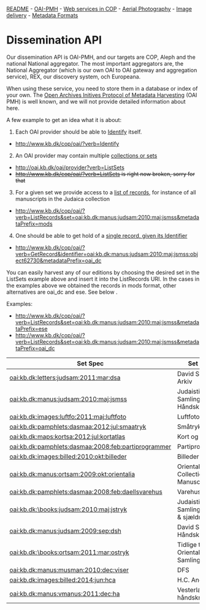 [README](README.md) - [OAI-PMH](oai-pmh.md) - [Web services in COP](cop-backend.md) - [Aerial Photography](geographic-data.md) - [Image delivery](image-delivery.md) - [Metadata Formats](metadata-formats.md)

# Dissemination API

Our dissemination API is OAI-PMH, and our targets are COP, Aleph and
the national National aggregator. The most important aggregators are,
the National Aggregator (which is our own OAI to OAI gateway and
aggregation service), REX, our discovery system, och Europeana.

When using these service, you need to store them in a database or
index of your own. The [Open Archives Initives Protocol of Metadata
Harvesting](http://www.openarchives.org/OAI/openarchivesprotocol.html)
(OAI PMH) is well known, and we will not provide detailed information
about here.

A few example to get an idea what it is about:

1. Each OAI provider should be able to [Identify](http://www.openarchives.org/OAI/openarchivesprotocol.html#Identify) itself.  
  + http://www.kb.dk/cop/oai/?verb=Identify

2. An OAI provider may contain multiple [collections or sets](http://www.openarchives.org/OAI/openarchivesprotocol.html#ListSets)
  + http://oai.kb.dk/oai/provider?verb=ListSets
  + ~~http://www.kb.dk/cop/oai/?verb=ListSets is right now broken, sorry for that~~

3. For a given set we provide access to a [list of records](http://www.openarchives.org/OAI/openarchivesprotocol.html#ListRecords),
  for instance of all manuscripts in the Judaica collection 
  + http://www.kb.dk/cop/oai/?verb=ListRecords&set=oai:kb.dk:manus:judsam:2010:maj:jsmss&metadataPrefix=mods
  
4. One should be able to get hold of a [single record, given its Identifier](http://www.openarchives.org/OAI/openarchivesprotocol.html#GetRecord)
  + http://www.kb.dk/cop/oai/?verb=GetRecord&identifier=oai:kb.dk:manus:judsam:2010:maj:jsmss:object62730&metadataPrefix=oai_dc

You can easily harvest any of our editions by choosing the
desired set in the ListSets example above and insert it into the
ListRecords URI. In the cases in the examples above we obtained the
records in mods format, other alternatives are oai_dc and ese. See
below .

Examples:

+ http://www.kb.dk/cop/oai/?verb=ListRecords&set=oai:kb.dk:manus:judsam:2010:maj:jsmss&metadataPrefix=ese
+ http://www.kb.dk/cop/oai/?verb=ListRecords&set=oai:kb.dk:manus:judsam:2010:maj:jsmss&metadataPrefix=oai_dc

| Set Spec | Set Name |
|----------|----------|
| [oai:kb.dk:letters:judsam:2011:mar:dsa](http://www.kb.dk/cop/oai/?verb=ListRecords&set=oai:kb.dk:letters:judsam:2011:mar:dsa&metadataPrefix=ese) | David Simonsens Arkiv |
| [oai:kb.dk:manus:judsam:2010:maj:jsmss](http://www.kb.dk/cop/oai/?verb=ListRecords&set=oai:kb.dk:manus:judsam:2010:maj:jsmss&metadataPrefix=ese) | Judaistisk Samling: Håndskrifter | 
| [oai:kb.dk:images:luftfo:2011:maj:luftfoto](http://www.kb.dk/cop/oai/?verb=ListRecords&set=oai:kb.dk:images:luftfo:2011:maj:luftfoto&metadataPrefix=ese) | Luftfoto |
| [oai:kb.dk:pamphlets:dasmaa:2012:jul:smaatryk](http://www.kb.dk/cop/oai/?verb=ListRecords&set=oai:kb.dk:pamphlets:dasmaa:2012:jul:smaatryk&metadataPrefix=ese) | Småtryk |
| [oai:kb.dk:maps:kortsa:2012:jul:kortatlas](http://www.kb.dk/cop/oai/?verb=ListRecords&set=oai:kb.dk:maps:kortsa:2012:jul:kortatlas&metadataPrefix=ese) | Kort og Atlas |
| [oai:kb.dk:pamphlets:dasmaa:2008:feb:partiprogrammer](http://www.kb.dk/cop/oai/?verb=ListRecords&set=oai:kb.dk:pamphlets:dasmaa:2008:feb:partiprogrammer&metadataPrefix=ese) | Partiprogram |
| [oai:kb.dk:images:billed:2010:okt:billeder](http://www.kb.dk/cop/oai/?verb=ListRecords&set=oai:kb.dk:images:billed:2010:okt:billeder&metadataPrefix=ese) | Billeder | 
| [oai:kb.dk:manus:ortsam:2009:okt:orientalia](http://www.kb.dk/cop/oai/?verb=ListRecords&set=oai:kb.dk:manus:ortsam:2009:okt:orientalia&metadataPrefix=ese) | Oriental Collection: Manuscripts |
| [oai:kb.dk:pamphlets:dasmaa:2008:feb:daellsvarehus](http://www.kb.dk/cop/oai/?verb=ListRecords&set=oai:kb.dk:pamphlets:dasmaa:2008:feb:daellsvarehus&metadataPrefix=ese) | Varehuskataloger |
| [oai:kb.dk:\books:judsam:2010:maj:jstryk](http://www.kb.dk/cop/oai/?verb=ListRecords&set=oai:kb.dk:books:judsam:2010:maj:jstryk&metadataPrefix=ese) | Judaistisk Samling: Tidlige & sjældne tryk |
| [oai:kb.dk:manus:judsam:2009:sep:dsh](http://www.kb.dk/cop/oai/?verb=ListRecords&set=oai:kb.dk:manus:judsam:2009:sep:dsh&metadataPrefix=ese) | David Simonsens Håndskrifter |
| [oai:kb.dk:\books:ortsam:2011:mar:ostryk](http://www.kb.dk/cop/oai/?verb=ListRecords&set=oai:kb.dk:books:ortsam:2011:mar:ostryk&metadataPrefix=ese) | Tidlige tryk i Orientalsk Samling |
| [oai:kb.dk:manus:musman:2010:dec:viser](http://www.kb.dk/cop/oai/?verb=ListRecords&set=oai:kb.dk:manus:musman:2010:dec:viser&metadataPrefix=ese) | DFS |
| [oai:kb.dk:images:billed:2014:jun:hca](http://www.kb.dk/cop/oai/?verb=ListRecords&set=oai:kb.dk:images:billed:2014:jun:hca&metadataPrefix=ese) | H.C. Andersen |
| [oai:kb.dk:manus:vmanus:2011:dec:ha](http://www.kb.dk/cop/oai/?verb=ListRecords&set=oai:kb.dk:manus:vmanus:2011:dec:ha&metadataPrefix=ese) | Vesterlandske håndskrifter |


